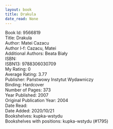 ```yaml
---
layout: book
title: Drakula
date_read: None
---
```


Book Id: 9566819<br />
Title: Drakula<br />
Author: Matei Cazacu<br />
Author l-f: Cazacu, Matei<br />
Additional Authors: Beata Biały<br />
ISBN: <br />
ISBN13: 9788306030709<br />
My Rating: 0<br />
Average Rating: 3.77<br />
Publisher: Państwowy Instytut Wydawniczy<br />
Binding: Hardcover<br />
Number of Pages: 373<br />
Year Published: 2007<br />
Original Publication Year: 2004<br />
Date Read: <br />
Date Added: 2020/10/21<br />
Bookshelves: kupka-wstydu<br />
Bookshelves with positions: kupka-wstydu (#1795)<br />

